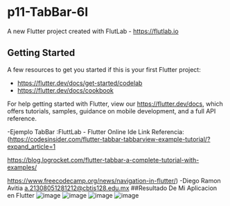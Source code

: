 # p11-TabBar-6I

A new Flutter project created with FlutLab - https://flutlab.io

## Getting Started

A few resources to get you started if this is your first Flutter project:

- https://flutter.dev/docs/get-started/codelab
- https://flutter.dev/docs/cookbook

For help getting started with Flutter, view our
https://flutter.dev/docs, which offers tutorials,
samples, guidance on mobile development, and a full API reference.

-Ejemplo TabBar :FluttLab - Flutter Online Ide
Link Referencia:(https://codesinsider.com/flutter-tabbar-tabbarview-example-tutorial/?expand_article=1

https://blog.logrocket.com/flutter-tabbar-a-complete-tutorial-with-examples/

https://www.freecodecamp.org/news/navigation-in-flutter/)
-Diego Ramon Avitia a.21308051281212@cbtis128.edu.mx
##Resultado De Mi Aplicacion en Flutter
![image](https://github.com/AvitiaD128/p11-TabBar-Avitia/assets/143744078/6773885d-2a0b-4e67-90b5-e7b3e3fc1506)
![image](https://github.com/AvitiaD128/p11-TabBar-Avitia/assets/143744078/74c0fef9-81c0-4d8b-90ce-0efa7efa0ea3)
![image](https://github.com/AvitiaD128/p11-TabBar-Avitia/assets/143744078/3b8f9b99-a971-4f1e-8526-80b99fcc12c4)
![image](https://github.com/AvitiaD128/p11-TabBar-Avitia/assets/143744078/b0e59a9d-e4d4-49cd-9887-2f005d2ecbd6)



